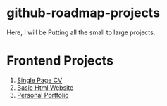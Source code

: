# github-roadmap-projects
Here, I will be Putting all the small to large projects.


# Frontend Projects
1) [Single Page CV](https://roadmap.sh/projects/single-page-cv)
2) [Basic Html Website](https://roadmap.sh/projects/basic-html-website)
3) [Personal Portfolio](https://roadmap.sh/projects/portfolio-website)